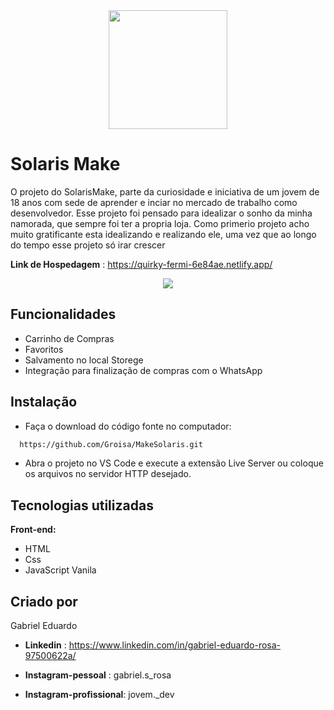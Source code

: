   <div align="center">
    <img src='https://user-images.githubusercontent.com/98929007/162553427-957c353c-b65f-4ca7-8ba9-936d26940e88.png' width='190px' heigth='196px'/ >
  </div>


# Solaris Make
O projeto do SolarisMake, parte da curiosidade e iniciativa de um jovem de 18 anos com sede de aprender e inciar no mercado de trabalho como 
desenvolvedor.
Esse projeto foi pensado para idealizar o sonho da minha namorada, que sempre foi ter a propria loja.
Como primerio projeto acho muito gratificante esta idealizando e realizando ele, uma vez que ao longo do tempo esse projeto só irar crescer

**Link de Hospedagem** : https://quirky-fermi-6e84ae.netlify.app/
  <div align='center'> 
    <img src="https://user-images.githubusercontent.com/98929007/162553733-b09e3b7a-78b6-46e6-b6e8-5e04a02323b9.gif" />
  </div>

## Funcionalidades

- Carrinho de Compras
- Favoritos
- Salvamento no local Storege
- Integração para finalização de compras com o WhatsApp



## Instalação

- Faça o download do código fonte no computador:

```bash
  https://github.com/Groisa/MakeSolaris.git
```
- Abra o projeto no VS Code e execute a extensão Live Server ou coloque os arquivos no servidor HTTP desejado.
## Tecnologias utilizadas

**Front-end:** 
- HTML
- Css 
- JavaScript Vanila



## Criado por
Gabriel Eduardo 

- **Linkedin** : https://www.linkedin.com/in/gabriel-eduardo-rosa-97500622a/

- **Instagram-pessoal** : gabriel.s_rosa
- **Instagram-profissional**: jovem._dev


